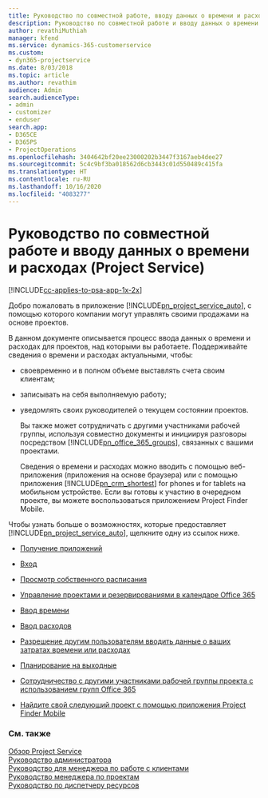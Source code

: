```yaml
---
title: Руководство по совместной работе, вводу данных о времени и расходах
description: Руководство по совместной работе и вводу данных о времени и расходах в Project Service
author: revathiMuthiah
manager: kfend
ms.service: dynamics-365-customerservice
ms.custom:
- dyn365-projectservice
ms.date: 8/03/2018
ms.topic: article
ms.author: revathim
audience: Admin
search.audienceType:
- admin
- customizer
- enduser
search.app:
- D365CE
- D365PS
- ProjectOperations
ms.openlocfilehash: 3404642bf20ee23000202b3447f3167aeb4dee27
ms.sourcegitcommit: 5c4c9bf3ba018562d6cb3443c01d550489c415fa
ms.translationtype: HT
ms.contentlocale: ru-RU
ms.lasthandoff: 10/16/2020
ms.locfileid: "4083277"
---
```

# <a name="time-expense-and-collaboration-guide-project-service"></a>Руководство по совместной работе и вводу данных о времени и расходах (Project Service)

[!INCLUDE[cc-applies-to-psa-app-1x-2x](../includes/cc-applies-to-psa-app-1x-2x.md)]

Добро пожаловать в приложение [!INCLUDE[pn_project_service_auto](../includes/pn-project-service-auto.md)], с помощью которого компании могут управлять своими продажами на основе проектов. 
  
 В данном документе описывается процесс ввода данных о времени и расходах для проектов, над которыми вы работаете. Поддерживайте сведения о времени и расходах актуальными, чтобы:  
  
- своевременно и в полном объеме выставлять счета своим клиентам;  
  
- записывать на себя выполняемую работу;  
  
- уведомлять своих руководителей о текущем состоянии проектов.  
  
  Вы также может сотрудничать с другими участниками рабочей группы, используя совместно документы и инициируя разговоры посредством [!INCLUDE[pn_office_365_groups](../includes/pn-office-365-groups.md)], связанных с вашими проектами.  
  
  Сведения о времени и расходах можно вводить с помощью веб-приложения (приложения на основе браузера) или с помощью приложения [!INCLUDE[pn_crm_shortest](../includes/pn-crm-shortest.md)] for phones и for tablets на мобильном устройстве. Если вы готовы к участию в очередном проекте, вы можете воспользоваться приложением Project Finder Mobile.  
  
Чтобы узнать больше о возможностях, которые предоставляет [!INCLUDE[pn_project_service_auto](../includes/pn-project-service-auto.md)], щелкните одну из ссылок ниже.  
  
-   [Получение приложений](../psa/get-apps.md)  
  
-   [Вход](../psa/sign-in.md)  
  
-   [Просмотр собственного расписания](../psa/view-schedule.md)  
  
-   [Управление проектами и резервированиями в календаре Office 365](../psa/manage-project-bookings-office-365-calendar.md)  
  
-   [Ввод времени](../psa/enter-time.md)  
  
-   [Ввод расходов](../psa/enter-expenses.md)  
  
-   [Разрешение другим пользователям вводить данные о ваших затратах времени или расходах](../psa/allow-someone-else-enter-time-entry-expense.md)  
  
-   [Планирование на выходные ](../psa/schedule-time-off.md)  
  
-   [Сотрудничество с другими участниками рабочей группы проекта с использованием групп Office 365](../psa/collaborate-project-team-members-office-365-groups.md)  
  
-   [Найдите свой следующий проект с помощью приложения Project Finder Mobile](../psa/find-next-project-finder-mobile-app.md)  
  
### <a name="see-also"></a>См. также  
 [Обзор Project Service](../psa/overview.md)   
 [Руководство администратора](../psa/admin-guide.md)   
 [Руководство для менеджера по работе с клиентами](../psa/account-manager-guide.md)   
 [Руководство менеджера по проектам](../psa/project-manager-guide.md)   
 [Руководство по диспетчеру ресурсов](../psa/resource-manager-guide.md)   
